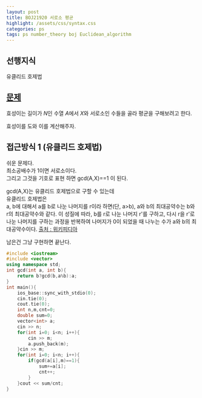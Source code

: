 ```yaml
---
layout: post
title: BOJ21920 서로소 평균
highlight: /assets/css/syntax.css
categories: ps
tags: ps number_theory boj Euclidean_algorithm
---
```

## 선행지식
유클리드 호제법
## [문제](https://www.acmicpc.net/problem/21920)
효성이는 길이가 $N$인 수열 $A$에서 $X$와 서로소인 수들을 골라 평균을 구해보려고 한다.

효성이를 도와 이를 계산해주자.

## 접근방식 1 (유클리드 호제법)
쉬운 문제다.  
최소공배수가 1이면 서로소이다.  
그리고 그것을 기호로 표현 하면 gcd(A,X)==1 이 된다.  

gcd(A,X)는 유클리드 호제법으로 구할 수 있는데  
유클리드 호제법은  
a, b에 대해서 a를 b로 나눈 나머지를 r이라 하면(단, a>b), a와 b의 최대공약수는 b와 r의 최대공약수와 같다. 이 성질에 따라, b를 r로 나눈 나머지 r'를 구하고, 다시 r을 r'로 나눈 나머지를 구하는 과정을 반복하여 나머지가 0이 되었을 때 나누는 수가 a와 b의 최대공약수이다.
[출처 : 위키피디아](https://ko.wikipedia.org/wiki/%EC%9C%A0%ED%81%B4%EB%A6%AC%EB%93%9C_%ED%98%B8%EC%A0%9C%EB%B2%95)

남은건 그냥 구현하면 끝난다.
```cpp
#include <iostream>
#include <vector>
using namespace std;
int gcd(int a, int b){
    return b?gcd(b,a%b):a;
}
int main(){
    ios_base::sync_with_stdio(0);
    cin.tie(0);
    cout.tie(0);
    int n,m,cnt=0;
    double sum=0;
    vector<int> a;
    cin >> n;
    for(int i=0; i<n; i++){
        cin >> m;
        a.push_back(m);
    }cin >> m;
    for(int i=0; i<n; i++){
        if(gcd(a[i],m)==1){
            sum+=a[i];
            cnt++;
        }
    }cout << sum/cnt;
}
```